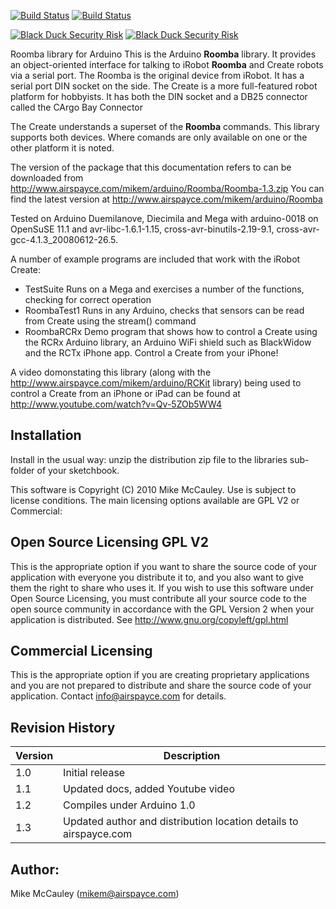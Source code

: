 [![Build Status](https://travis-ci.org/Apocrathia/Roomba.svg?branch=master)](https://travis-ci.org/Apocrathia/Roomba)
[![Build Status](https://travis-ci.org/Apocrathia/Roomba.svg?branch=dev)](https://travis-ci.org/Apocrathia/Roomba)

[![Black Duck Security Risk](https://copilot.blackducksoftware.com/github/repos/Apocrathia/Roomba/branches/master/badge-risk.svg)](https://copilot.blackducksoftware.com/github/repos/Apocrathia/Roomba/branches/master)
[![Black Duck Security Risk](https://copilot.blackducksoftware.com/github/repos/Apocrathia/Roomba/branches/dev/badge-risk.svg)](https://copilot.blackducksoftware.com/github/repos/Apocrathia/Roomba/branches/dev)

Roomba library for Arduino
This is the Arduino **Roomba** library. It provides an object-oriented interface for talking to iRobot **Roomba** and Create robots via a serial port. The Roomba is the original device from iRobot. It has a serial port DIN socket on the side. The Create is a more full-featured robot platform for hobbyists. It has both the DIN socket and a DB25 connector called the CArgo Bay Connector

The Create understands a superset of the **Roomba** commands. This library supports both devices. Where comands are only available on one or the other platform it is noted.

The version of the package that this documentation refers to can be downloaded from http://www.airspayce.com/mikem/arduino/Roomba/Roomba-1.3.zip You can find the latest version at http://www.airspayce.com/mikem/arduino/Roomba

Tested on Arduino Duemilanove, Diecimila and Mega with arduino-0018 on OpenSuSE 11.1 and avr-libc-1.6.1-1.15, cross-avr-binutils-2.19-9.1, cross-avr-gcc-4.1.3_20080612-26.5.

A number of example programs are included that work with the iRobot Create:
- TestSuite Runs on a Mega and exercises a number of the functions, checking for correct operation
- RoombaTest1 Runs in any Arduino, checks that sensors can be read from Create using the stream() command
- RoombaRCRx Demo program that shows how to control a Create using the RCRx Arduino library, an Arduino WiFi shield such as BlackWidow and the RCTx iPhone app. Control a Create from your iPhone!

A video domonstating this library (along with the http://www.airspayce.com/mikem/arduino/RCKit library) being used to control a Create from an iPhone or iPad can be found at http://www.youtube.com/watch?v=Qv-5ZOb5WW4

## Installation
  Install in the usual way: unzip the distribution zip file to the libraries sub-folder of your sketchbook.

This software is Copyright (C) 2010 Mike McCauley. Use is subject to license conditions. The main licensing options available are GPL V2 or Commercial:

## Open Source Licensing GPL V2
  This is the appropriate option if you want to share the source code of your application with everyone you distribute it to, and you also want to give them the right to share who uses it. If you wish to use this software under Open Source Licensing, you must contribute all your source code to the open source community in accordance with the GPL Version 2 when your application is distributed. See http://www.gnu.org/copyleft/gpl.html
## Commercial Licensing
  This is the appropriate option if you are creating proprietary applications and you are not prepared to distribute and share the source code of your application. Contact info@airspayce.com for details.
## Revision History
|Version|Description|
|---|---|
|1.0|Initial release|
|1.1|Updated docs, added Youtube video|
|1.2|Compiles under Arduino 1.0|
|1.3|Updated author and distribution location details to airspayce.com|

## Author:
Mike McCauley (mikem@airspayce.com)
